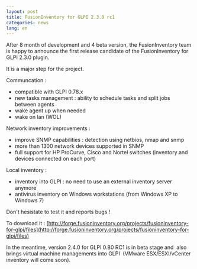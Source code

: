 ```yaml
---
layout: post
title: FusionInventory for GLPI 2.3.0 rc1
categories: news
lang: en
---
```


After 8 month of development and 4 beta version, the FusionInventory team is happy to announce the first release candidate of the FusionInventory for GLPI 2.3.0 plugin.

It is a major step for the project.

Communcation :

* compatible with GLPI 0.78.x
* new tasks management : ability to schedule tasks and split jobs between agents
* wake agent up when needed
* wake on lan (WOL)



Network inventory improvements :

* improve SNMP capabilities : detection using netbios, nmap and snmp
* more than 1300 network devices supported in SNMP
* full support for HP ProCurve, Cisco and Nortel switches (inventory and devices connected on each port)



Local inventory :

* inventory into GLPI : no need to use an external inventory server anymore
* antivirus inventory on Windows workstations (from Windows XP to Windows 7)



Don't hesistate to test it and reports bugs !

To download it : ﻿﻿[http://forge.fusioninventory.org/projects/fusioninventory-for-glpi/files](http://forge.fusioninventory.org/projects/fusioninventory-for-glpi/files)

In the meantime, version 2.4.0 for GLPI 0.80 RC1 is in beta stage and  also brings virtual machine managements into GLPI  (VMware ESX/ESXI/vCenter inventory will come soon).
